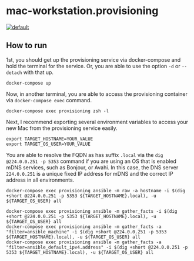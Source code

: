 # mac-workstation.provisioning

[![default](https://github.com/mazgi/mac-workstation.provisioning/actions/workflows/default.yml/badge.svg)](https://github.com/mazgi/mac-workstation.provisioning/actions/workflows/default.yml)

## How to run

1st, you should get up the provisioning service via docker-compose and hold the terminal for the service.
Or, you are able to use the option `-d` or `--detach` with that up.

```console
docker-compose up
```

Now, in another terminal, you are able to access the provisioning container via `docker-compose exec` command.

```console
docker-compose exec provisioning zsh -l
```

Next, I recommend exporting several environment variables to access your new Mac from the provisioning service easily.

```console
export TARGET_HOSTNAME=YOUR_VALUE
export TARGET_OS_USER=YOUR_VALUE
```

You are able to resolve the FQDN as has suffix `.local` via the `dig @224.0.0.251 -p 5353` command if you are using an OS that is enabled mDNS services, such as Bonjour, or Avahi.
In this case, the DNS server `224.0.0.251` is a unique fixed IP address for mDNS and the correct IP address in all environments.

```console
docker-compose exec provisioning ansible -m raw -a hostname -i $(dig +short @224.0.0.251 -p 5353 ${TARGET_HOSTNAME}.local), -u ${TARGET_OS_USER} all
```

```console
docker-compose exec provisioning ansible -m gather_facts -i $(dig +short @224.0.0.251 -p 5353 ${TARGET_HOSTNAME}.local), -u ${TARGET_OS_USER} all
docker-compose exec provisioning ansible -m gather_facts -a "filter=ansible_machine" -i $(dig +short @224.0.0.251 -p 5353 ${TARGET_HOSTNAME}.local), -u ${TARGET_OS_USER} all
docker-compose exec provisioning ansible -m gather_facts -a "filter=ansible_default_ipv4.address" -i $(dig +short @224.0.0.251 -p 5353 ${TARGET_HOSTNAME}.local), -u ${TARGET_OS_USER} all
```
